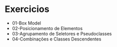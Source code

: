 # Exercicios

 - 01-Box Model
 - 02-Posicionamento de Elementos
 - 03-Agrupamento de Seletores e Pseudoclasses
 - 04-Combinações e Classes Descendentes